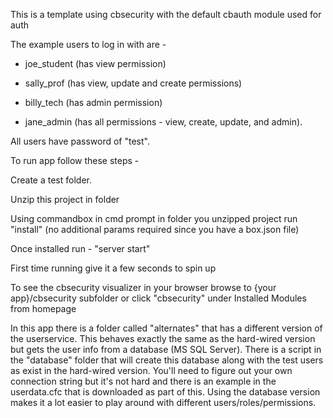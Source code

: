 This is a template using cbsecurity with the default cbauth module used for auth

The example users to log in with are  -  

 - joe_student (has view permission)

 - sally_prof (has view, update and create permissions)
 
 - billy_tech (has admin permission)
 
 - jane_admin (has all permissions  - view, create, update, and admin). 
 
 All users have password of "test".


To run app follow these steps - 

Create a test folder.

Unzip this project in folder

Using commandbox in cmd prompt in folder you unzipped project run "install"  (no additional params required since you have a box.json file)

Once installed run  - "server start"

First time running give it a few seconds to spin up

To see the cbsecurity visualizer in your browser browse to {your app}/cbsecurity subfolder or click "cbsecurity" under Installed Modules from homepage


In this app there is a folder called "alternates" that has a different version of the userservice.  This behaves exactly the same as the hard-wired version 
but gets the user info from a database (MS SQL Server).  There is a script in the "database" folder that will create this database along with the test users 
as exist in the hard-wired version.  You'll need to figure out your own connection string but it's not hard and there is an example in the userdata.cfc 
that is downloaded as part of this.  Using the database version makes it a lot easier to play around with different users/roles/permissions. 




